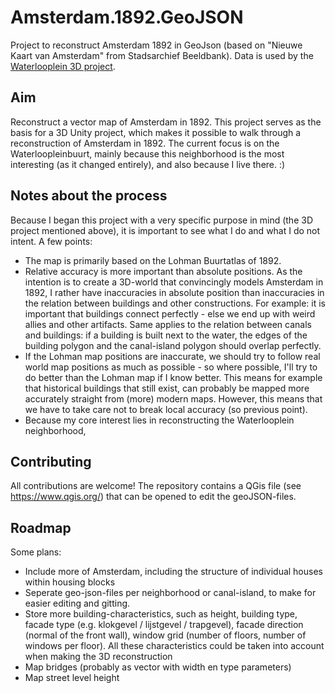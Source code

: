 # Amsterdam.1892.GeoJSON
Project to reconstruct Amsterdam 1892 in GeoJson (based on "Nieuwe Kaart van Amsterdam" from Stadsarchief Beeldbank). Data is used by the [Waterlooplein 3D project](https://github.com/ElmarJ/Waterlooplein3D).

## Aim
Reconstruct a vector map of Amsterdam in 1892. This project serves as the basis for a 3D Unity project, which makes it possible to walk through a reconstruction of Amsterdam in 1892. The current focus is on the Waterloopleinbuurt, mainly because this neighborhood is the most interesting (as it changed entirely), and also because I live there. :)

## Notes about the process
Because I began this project with a very specific purpose in mind (the 3D project mentioned above), it is important to see what I do and what I do not intent. A few points:

- The map is primarily based on the Lohman Buurtatlas of 1892.
- Relative accuracy is more important than absolute positions. As the intention is to create a 3D-world that convincingly models Amsterdam in 1892, I rather have inaccuracies in absolute position than inaccuracies in the relation between buildings and other constructions. For example: it is important that buildings connect perfectly - else we end up with weird allies and other artifacts. Same applies to the relation between canals and buildings: if a building is built next to the water, the edges of the building polygon and the canal-island polygon should overlap perfectly.
- If the Lohman map positions are inaccurate, we should try to follow real world map positions as much as possible - so where possible, I'll try to do better than the Lohman map if I know better. This means for example that historical buildings that still exist, can probably be mapped more accurately straight from (more) modern maps. However, this means that we have to take care not to break local accuracy (so previous point).
- Because my core interest lies in reconstructing the Waterlooplein neighborhood, 

## Contributing
All contributions are welcome! The repository contains a QGis file (see https://www.qgis.org/) that can be opened to edit the geoJSON-files.

## Roadmap
Some plans:
- Include more of Amsterdam, including the structure of individual houses within housing blocks
- Seperate geo-json-files per neighborhood or canal-island, to make for easier editing and gitting.
- Store more building-characteristics, such as height, building type, facade type (e.g. klokgevel / lijstgevel / trapgevel), facade direction (normal of the front wall), window grid (number of floors, number of windows per floor). All these characteristics could be taken into account when making the 3D reconstruction
- Map bridges (probably as vector with width en type parameters)
- Map street level height
